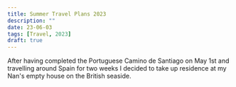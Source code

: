 ```yaml
---
title: Summer Travel Plans 2023
description: ""
date: 23-06-03
tags: [Travel, 2023]
draft: true
---
```


After having completed the Portuguese Camino de Santiago on May 1st and travelling around Spain for two weeks I decided to take up residence at my Nan's empty house on the British seaside. 